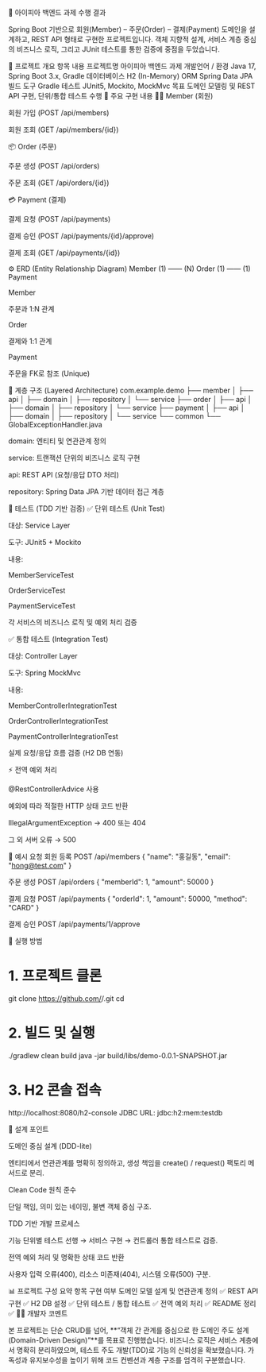 🧾 아이피아 백엔드 과제 수행 결과

Spring Boot 기반으로 회원(Member) – 주문(Order) – 결제(Payment) 도메인을 설계하고, REST API 형태로 구현한 프로젝트입니다.
객체 지향적 설계, 서비스 계층 중심의 비즈니스 로직, 그리고 JUnit 테스트를 통한 검증에 중점을 두었습니다.

🚀 프로젝트 개요
항목	내용
프로젝트명	아이피아 백엔드 과제
개발언어 / 환경	Java 17, Spring Boot 3.x, Gradle
데이터베이스	H2 (In-Memory)
ORM	Spring Data JPA
빌드 도구	Gradle
테스트	JUnit5, Mockito, MockMvc
목표	도메인 모델링 및 REST API 구현, 단위/통합 테스트 수행
🧩 주요 구현 내용
🧍‍♂️ Member (회원)

회원 가입 (POST /api/members)

회원 조회 (GET /api/members/{id})

📦 Order (주문)

주문 생성 (POST /api/orders)

주문 조회 (GET /api/orders/{id})

💳 Payment (결제)

결제 요청 (POST /api/payments)

결제 승인 (POST /api/payments/{id}/approve)

결제 조회 (GET /api/payments/{id})

⚙️ ERD (Entity Relationship Diagram)
Member (1) —— (N) Order (1) —— (1) Payment


Member

주문과 1:N 관계

Order

결제와 1:1 관계

Payment

주문을 FK로 참조 (Unique)

🧱 계층 구조 (Layered Architecture)
com.example.demo
 ├── member
 │   ├── api
 │   ├── domain
 │   ├── repository
 │   └── service
 ├── order
 │   ├── api
 │   ├── domain
 │   ├── repository
 │   └── service
 ├── payment
 │   ├── api
 │   ├── domain
 │   ├── repository
 │   └── service
 └── common
     └── GlobalExceptionHandler.java


domain: 엔티티 및 연관관계 정의

service: 트랜잭션 단위의 비즈니스 로직 구현

api: REST API (요청/응답 DTO 처리)

repository: Spring Data JPA 기반 데이터 접근 계층

🧪 테스트 (TDD 기반 검증)
✅ 단위 테스트 (Unit Test)

대상: Service Layer

도구: JUnit5 + Mockito

내용:

MemberServiceTest

OrderServiceTest

PaymentServiceTest

각 서비스의 비즈니스 로직 및 예외 처리 검증

✅ 통합 테스트 (Integration Test)

대상: Controller Layer

도구: Spring MockMvc

내용:

MemberControllerIntegrationTest

OrderControllerIntegrationTest

PaymentControllerIntegrationTest

실제 요청/응답 흐름 검증 (H2 DB 연동)

⚡ 전역 예외 처리

@RestControllerAdvice 사용

예외에 따라 적절한 HTTP 상태 코드 반환

IllegalArgumentException → 400 또는 404

그 외 서버 오류 → 500

📘 예시 요청
회원 등록
POST /api/members
{
  "name": "홍길동",
  "email": "hong@test.com"
}

주문 생성
POST /api/orders
{
  "memberId": 1,
  "amount": 50000
}

결제 요청
POST /api/payments
{
  "orderId": 1,
  "amount": 50000,
  "method": "CARD"
}

결제 승인
POST /api/payments/1/approve

🧰 실행 방법
# 1. 프로젝트 클론
git clone https://github.com/<your-username>/<repo-name>.git
cd <repo-name>

# 2. 빌드 및 실행
./gradlew clean build
java -jar build/libs/demo-0.0.1-SNAPSHOT.jar

# 3. H2 콘솔 접속
http://localhost:8080/h2-console
JDBC URL: jdbc:h2:mem:testdb

🧠 설계 포인트

도메인 중심 설계 (DDD-lite)

엔티티에서 연관관계를 명확히 정의하고, 생성 책임을 create() / request() 팩토리 메서드로 분리.

Clean Code 원칙 준수

단일 책임, 의미 있는 네이밍, 불변 객체 중심 구조.

TDD 기반 개발 프로세스

기능 단위별 테스트 선행 → 서비스 구현 → 컨트롤러 통합 테스트로 검증.

전역 예외 처리 및 명확한 상태 코드 반환

사용자 입력 오류(400), 리소스 미존재(404), 시스템 오류(500) 구분.

📊 프로젝트 구성 요약
항목	구현 여부
도메인 모델 설계 및 연관관계 정의	✅
REST API 구현	✅
H2 DB 설정	✅
단위 테스트 / 통합 테스트	✅
전역 예외 처리	✅
README 정리	✅
🧑‍💻 개발자 코멘트

본 프로젝트는 단순 CRUD를 넘어,
**“객체 간 관계를 중심으로 한 도메인 주도 설계(Domain-Driven Design)”**를 목표로 진행했습니다.
비즈니스 로직은 서비스 계층에서 명확히 분리하였으며, 테스트 주도 개발(TDD)로 기능의 신뢰성을 확보했습니다.
가독성과 유지보수성을 높이기 위해 코드 컨벤션과 계층 구조를 엄격히 구분했습니다.
